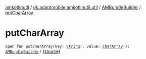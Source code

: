 [amkotlinutil](../../index.md) / [dk.adaptmobile.amkotlinutil.util](../index.md) / [AMBundleBuilder](index.md) / [putCharArray](./put-char-array.md)

# putCharArray

`open fun putCharArray(key: `[`String`](https://kotlinlang.org/api/latest/jvm/stdlib/kotlin/-string/index.html)`!, value: `[`CharArray`](https://kotlinlang.org/api/latest/jvm/stdlib/kotlin/-char-array/index.html)`!): `[`AMBundleBuilder`](index.md)`!` [(source)](https://github.com/adaptmobile-organization/amkotlinutil/tree/master/amkotlinutil/src/main/java/dk/adaptmobile/amkotlinutil/util/AMBundleBuilder.java#L83)